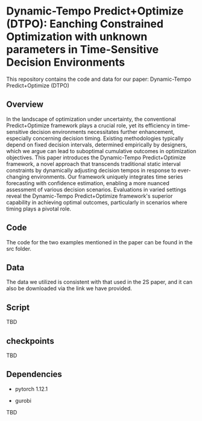 # Dynamic-Tempo Predict+Optimize (DTPO): Eanching Constrained Optimization with unknown parameters in Time-Sensitive Decision Environments

This repository contains the code and data for our paper: Dynamic-Tempo Predict+Optimize (DTPO)

## Overview

In the landscape of optimization under uncertainty, the conventional Predict+Optimize framework plays a crucial role, yet its efficiency in time-sensitive decision environments necessitates further enhancement, especially concerning decision timing. Existing methodologies typically depend on fixed decision intervals, determined empirically by designers, which we argue can lead to suboptimal cumulative outcomes in optimization objectives. This paper introduces the Dynamic-Tempo Predict+Optimize framework, a novel approach that transcends traditional static interval constraints by dynamically adjusting decision tempos in response to ever-changing environments.
Our framework uniquely integrates time series forecasting with confidence estimation, enabling a more nuanced assessment of various decision scenarios. Evaluations in varied settings reveal the Dynamic-Tempo Predict+Optimize framework's superior capability in achieving optimal outcomes, particularly in scenarios where timing plays a pivotal role.  

## Code

The code for the two examples mentioned in the paper can be found in the src folder.

## Data

The data we utilized is consistent with that used in the 2S paper, and it can also be downloaded via the link we have provided.

## Script

TBD

## checkpoints

TBD

## Dependencies

- pytorch 1.12.1

- gurobi 

TBD

